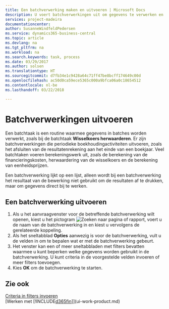 ```yaml
---
title: Een batchverwerking maken en uitvoeren | Microsoft Docs
description: U voert batchverwerkingen uit om gegevens te verwerken en gegevens bij te werken om bijvoorbeeld periodieke boekhoudactiviteiten uit te voeren en berekeningen uit te voeren.
services: project-madeira
documentationcenter: 
author: SusanneWindfeldPedersen
ms.service: dynamics365-business-central
ms.topic: article
ms.devlang: na
ms.tgt_pltfrm: na
ms.workload: na
ms.search.keywords: task, process
ms.date: 03/29/2017
ms.author: solsen
ms.translationtype: HT
ms.sourcegitcommit: d7fb34e1c9428a64c71ff47be8bcff174649c00d
ms.openlocfilehash: ac50d0ca59ece5365c000a9bfca06a0c18654512
ms.contentlocale: nl-be
ms.lasthandoff: 03/22/2018

---
```

# <a name="run-batch-jobs"></a>Batchverwerkingen uitvoeren
Een batchtaak is een routine waarmee gegevens in batches worden verwerkt, zoals bij de batchtaak **Wisselkoers herwaarderen**. Er zijn batchverwerkingen die periodieke boekhoudingactiviteiten uitvoeren, zoals het afsluiten van de resultatenrekening aan het einde van een boekjaar. Veel batchtaken voeren berekeningswerk uit, zoals de berekening van de financieringskosten, herwaardering van de wisselkoers en de berekening van eenheidsprijzen.

Een batchverwerking lijkt op een lijst, alleen wordt bij een batchverwerking het resultaat van de bewerking niet gebruikt om de resultaten af te drukken, maar om gegevens direct bij te werken.

## <a name="to-run-a-batch-job"></a>Een batchverwerking uitvoeren
1. Als u het aanvraagvenster voor de betreffende batchverwerking wilt openen, kiest u het pictogram ![Zoeken naar pagina of rapport](media/ui-search/search_small.png "pictogram Zoeken naar pagina of rapport"), voert u de naam van de batchverwerking in en kiest u vervolgens de gerelateerde koppeling.
2. Als het sneltabblad **Opties** aanwezig is voor de batchverwerking, vult u de velden in om te bepalen wat er met de batchverwerking gebeurt.
3. Het venster kan een of meer sneltabbladen met filters bevatten waarmee u kunt beperken welke gegevens worden gebruikt in de batchverwerking. U kunt criteria in de voorgestelde velden invoeren of meer filters toevoegen.
4. Kies **OK** om de batchverwerking te starten.

## <a name="see-also"></a>Zie ook
[Criteria in filters invoeren](ui-enter-criteria-filters.md)  
[Werken met [!INCLUDE[d365fin](includes/d365fin_md.md)]](ui-work-product.md)

